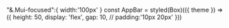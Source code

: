 "&.Mui-focused":{
    width:'100px'
}
   const AppBar = styled(Box)(({ theme }) => ({
        height: 50,
        display: 'flex',
        gap: 10,
        // padding:'10px 20px'
    }))